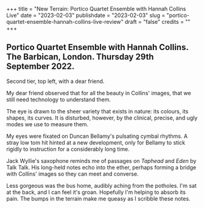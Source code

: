 +++
title = "New Terrain: Portico Quartet Ensemble with Hannah Collins Live"
date = "2023-02-03"
publishdate = "2023-02-03"
slug = "portico-quartet-ensemble-hannah-collins-live-review"
draft = "false"
credits = ""
+++

## Portico Quartet Ensemble with Hannah Collins. The Barbican, London. Thursday 29th September 2022.

Second tier, top left, with a dear friend. 

My dear friend observed that for all the beauty in Collins' images, that we still need technology to understand them.

The eye is drawn to the sheer variety that exists in nature: its colours, its shapes, its curves. It is disturbed, however, by the clinical, precise, and ugly modes we use to measure them.

My eyes were fixated on Duncan Bellamy's pulsating cymbal rhythms. A stray low tom hit hinted at a new development, only for Bellamy to stick rigidly to instruction for a considerably long time.

Jack Wyllie's saxophone reminds me of passages on *Taphead* and *Eden* by Talk Talk. His long-held notes echo into the ether, perhaps forming a bridge with Collins' images so they can meet and converse.

Less gorgeous was the bus home, audibly aching from the potholes. I'm sat at the back, and I can feel it's groan. Hopefully I'm helping to absorb its pain. The bumps in the terrain make me queasy as I scribble these notes.

